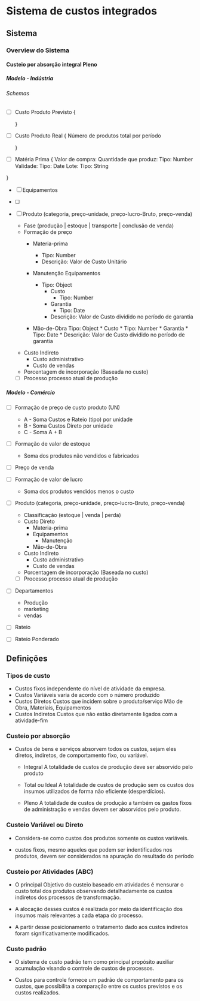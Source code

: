 # Sistema de custos integrados

## Sistema

### Overview do Sistema

#### Custeio por absorção integral Pleno 

##### Modelo - Indústria

###### Schemas

- [ ] Custo Produto Previsto {


    }

- [ ] Custo Produto Real {
        Número de produtos total por período

    }

- [ ] Matéria Prima {
    Valor de compra:
    Quantidade que produz:
        Tipo: Number
    Validade:
        Tipo: Date
    Lote:
        Tipo: String
    
}

- [ ] Equipamentos

- [ ] 

- [ ] Produto (categoria, preço-unidade, preço-lucro-Bruto, preço-venda)
    * Fase (produção | estoque | transporte | conclusão de venda)
    * Formação de preço
        * Materia-prima 
            * Tipo: Number
            * Descrição: Valor de Custo Unitário

        * Manutenção Equipamentos
            * Tipo: Object
                * Custo
                    * Tipo: Number
                * Garantia
                    * Tipo: Date
                * Descrição: Valor de Custo dividido no período de garantia

        * Mão-de-Obra
            Tipo: Object
                * Custo
                    * Tipo: Number
                * Garantia
                    * Tipo: Date
                * Descrição: Valor de Custo dividido no período de garantia
    * Custo Indireto
        * Custo administrativo
        * Custo de vendas
    * Porcentagem de incorporação (Baseada no custo)
    - [ ] Processo
        processo atual de produção

##### Modelo - Comércio

- [ ] Formação de preço de custo produto (UN)
    * A - Soma Custos e Rateio (tipo) por unidade 
    * B - Soma Custos Direto por unidade
    * C - Soma A + B

- [ ] Formação de valor de estoque
    * Soma dos produtos não vendidos e fabricados

- [ ] Preço de venda

- [ ] Formação de valor de lucro
    * Soma dos produtos vendidos menos o custo

- [ ] Produto (categoria, preço-unidade, preço-lucro-Bruto, preço-venda)
    * Classificação (estoque | venda | perda)
    * Custo Direto
        * Materia-prima
        * Equipamentos
            * Manutenção
        * Mão-de-Obra
    * Custo Indireto
        * Custo administrativo
        * Custo de vendas
    * Porcentagem de incorporação (Baseada no custo)
    - [ ] Processo
        processo atual de produção

- [ ] Departamentos
    * Produção
    * marketing
    * vendas

- [ ] Rateio
- [ ] Rateio Ponderado

## Definições

### Tipos de custo

* Custos fixos 
    independente do nível de atividade da empresa.
* Custos Variáveis
    varia de acordo com o número produzido
* Custos Diretos
    Custos que incidem sobre o produto/serviço Mão de Obra, Materiais, Equipamentos
* Custos Indiretos
    Custos que não estão diretamente ligados com a atividade-fim


### Custeio por absorção

* Custos de bens e serviços absorvem todos os custos, sejam eles diretos, indiretos, de comportamento fixo, ou variável.

    * Integral
    A totalidade de custos de produção deve ser absorvido pelo produto

    * Total ou Ideal
    A totalidade de custos de produção sem os custos dos insumos utilizados de forma não eficiente (desperdícios).

    * Pleno
    A totalidade de custos de produção a também os gastos fixos de administração e vendas devem ser absorvidos pelo produto.

    

### Custeio Variável ou Direto

* Considera-se como custos dos produtos somente os custos variáveis.

* custos fixos, mesmo aqueles que podem ser indentificados nos produtos, devem ser considerados na apuração do resultado do período 

### Custeio por Atividades (ABC)

* O principal Objetivo do custeio baseado em atividades é mensurar o custo total dos produtos observando detalhadamente os custos indiretos dos processos de transformação.

* A alocação desses custos é realizada por meio da identificação dos insumos mais relevantes a cada etapa do processo.

* A partir desse posicionamento o tratamento dado aos custos indiretos foram significativamente modificados.

### Custo padrão

* O sistema de custo padrão tem como principal propósito auxiliar acumulação visando o controle de custos de processos.

* Custos para controle fornece um padrão de comportamento para os custos, que possibilita a comparação entre os custos previstos e os custos realizados.

